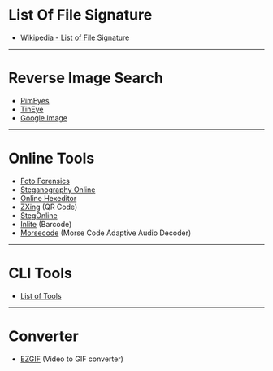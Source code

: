 # List Of File Signature
- [Wikipedia - List of File Signature](https://en.wikipedia.org/wiki/List_of_file_signatures)

---

# Reverse Image Search
- [PimEyes](https://pimeyes.com/en)
- [TinEye](https://tineye.com/)
- [Google Image](https://www.google.com/imghp?hl=pt-BR)

---

# Online Tools
- [Foto Forensics](https://fotoforensics.com/analysis.php?id=4dab839b73c5aeec9ee870d547941add1654c921.5881)
- [Steganography Online](https://stylesuxx.github.io/steganography/)
- [Online Hexeditor](https://www.onlinehexeditor.com/)
- [ZXing](https://zxing.org/w/decode.jspx) (QR Code)
- [StegOnline](https://stegonline.georgeom.net/upload)
- [Inlite](https://online-barcode-reader.inliteresearch.com/) (Barcode)
- [Morsecode](https://morsecode.world/international/decoder/audio-decoder-adaptive.html) (Morse Code Adaptive Audio Decoder)

---

# CLI Tools
- [List of Tools](https://0xrick.github.io/lists/stego/)

---

# Converter
- [EZGIF](https://ezgif.com/video-to-gif) (Video to GIF converter)
